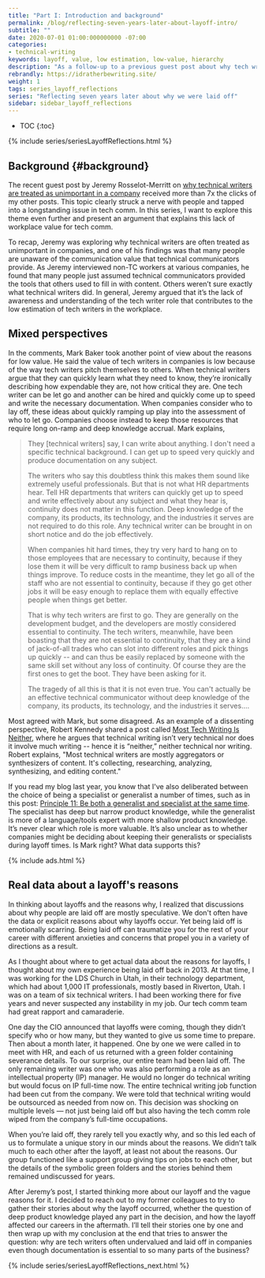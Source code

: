 ```yaml
---
title: "Part I: Introduction and background"
permalink: /blog/reflecting-seven-years-later-about-layoff-intro/
subtitle: ""
date: 2020-07-01 01:00:000000000 -07:00
categories:
- technical-writing
keywords: layoff, value, low estimation, low-value, hierarchy
description: "As a follow-up to a previous guest post about why tech writers are treated as unimportant in a company, I decided to interview former colleagues from a team I was on at a company in Utah seven years ago. Back in 2013, our whole team had been unexpectedly laid off from this company. Some of the reasons for the layoff include a misalignment with the department’s priorities and lack of a sponsor or documentation champion. After reviewing their stories, I think the core of the tech comm value problem is the way technical writers are diluted across many projects and departments, which limits their ability to engage deeply and provide greater, more visible value. <i>(Note: This post is divided up into six parts &mdash; see the navigation in the left sidebar or use the embedded menus.)</i>"
rebrandly: https://idratherbewriting.site/
weight: 1
tags: series_layoff_reflections
series: "Reflecting seven years later about why we were laid off"
sidebar: sidebar_layoff_reflections
---
```


* TOC
{:toc}

{% include series/seriesLayoffReflections.html %}

## Background {#background}

The recent guest post by Jeremy Rosselot-Merritt on [why technical writers are treated as unimportant in a company](/blog/why-technical-writers-treated-as-unimportant/) received more than 7x the clicks of my other posts. This topic clearly struck a nerve with people and tapped into a longstanding issue in tech comm. In this series, I want to explore this theme even further and present an argument that explains this lack of workplace value for tech comm.

To recap, Jeremy was exploring why technical writers are often treated as unimportant in companies, and one of his findings was that many people are unaware of the communication value that technical communicators provide. As Jeremy interviewed non-TC workers at various companies, he found that many people just assumed technical communicators provided the tools that others used to fill in with content. Others weren’t sure exactly what technical writers did. In general, Jeremy argued that it’s the lack of awareness and understanding of the tech writer role that contributes to the low estimation of tech writers in the workplace.

## Mixed perspectives

In the comments, Mark Baker took another point of view about the reasons for low value. He said the value of tech writers in companies is low because of the way tech writers pitch themselves to others. When technical writers argue that they can quickly learn what they need to know, they’re ironically describing how expendable they are, not how critical they are. One tech writer can be let go and another can be hired and quickly come up to speed and write the necessary documentation. When companies consider who to lay off, these ideas about quickly ramping up play into the assessment of who to let go. Companies choose instead to keep those resources that require long on-ramp and deep knowledge accrual. Mark explains,

> They [technical writers] say, I can write about anything. I don't need a specific technical background. I can get up to speed very quickly and produce documentation on any subject.
>
> The writers who say this doubtless think this makes them sound like extremely useful professionals. But that is not what HR departments hear. Tell HR departments that writers can quickly get up to speed and write effectively about any subject and what they hear is, continuity does not matter in this function. Deep knowledge of the company, its products, its technology, and the industries it serves are not required to do this role. Any technical writer can be brought in on short notice and do the job effectively.
>
>
> When companies hit hard times, they try very hard to hang on to those employees that are necessary to continuity, because if they lose them it will be very difficult to ramp business back up when things improve. To reduce costs in the meantime, they let go all of the staff who are not essential to continuity, because if they go get other jobs it will be easy enough to replace them with equally effective people when things get better.
>
> That is why tech writers are first to go. They are generally on the development budget, and the developers are mostly considered essential to continuity. The tech writers, meanwhile, have been boasting that they are not essential to continuity, that they are a kind of jack-of-all trades who can slot into different roles and pick things up quickly -- and can thus be easily replaced by someone with the same skill set without any loss of continuity. Of course they are the first ones to get the boot. They have been asking for it.
>
> The tragedy of all this is that it is not even true. You can't actually be an effective technical communicator without deep knowledge of the company, its products, its technology, and the industries it serves....

Most agreed with Mark, but some disagreed. As an example of a dissenting perspective, Robert Kennedy shared a post called [Most Tech Writing Is Neither](https://medium.com/@becometechnicalwriter/most-technical-writing-is-neither-e67e4d2bfda), where he argues that technical writing isn’t very technical nor does it involve much writing -- hence it is “neither,” neither technical nor writing. Robert explains, "Most technical writers are mostly aggregators or synthesizers of content. It's collecting, researching, analyzing, synthesizing, and editing content."

If you read my blog last year, you know that I've also deliberated between the choice of being a specialist or generalist a number of times, such as in this post: [Principle 11: Be both a generalist and specialist at the same time](/simplifying-complexity/both-a-generalist-and-specialist-at-same-time.html). The specialist has deep but narrow product knowledge, while the generalist is more of a language/tools expert with more shallow product knowledge. It’s never clear which role is more valuable. It’s also unclear as to whether companies might be deciding about keeping their generalists or specialists during layoff times. Is Mark right? What data supports this?

{% include ads.html %}

## Real data about a layoff's reasons

In thinking about layoffs and the reasons why, I realized that discussions about why people are laid off are mostly speculative. We don't often have the data or explicit reasons about why layoffs occur. Yet being laid off is emotionally scarring. Being laid off can traumatize you for the rest of your career with different anxieties and concerns that propel you in a variety of directions as a result.

As I thought about where to get actual data about the reasons for layoffs, I thought about my own experience being laid off back in 2013. At that time, I was working for the LDS Church in Utah, in their technology department, which had about 1,000 IT professionals, mostly based in Riverton, Utah. I was on a team of six technical writers. I had been working there for five years and never suspected any instability in my job. Our tech comm team had great rapport and camaraderie.

One day the CIO announced that layoffs were coming, though they didn’t specify who or how many, but they wanted to give us some time to prepare. Then about a month later, it happened.  One by one we were called in to meet with HR, and each of us returned with a green folder containing severance details. To our surprise, our entire team had been laid off. The only remaining writer was one who was also performing a role as an intellectual property (IP) manager. He would no longer do technical writing but would focus on IP full-time now. The entire technical writing job function had been cut from the company. We were told that technical writing would be outsourced as needed from now on. This decision was shocking on multiple levels &mdash; not just being laid off but also having the tech comm role wiped from the company’s full-time occupations.

When you’re laid off, they rarely tell you exactly why, and so this led each of us to formulate a unique story in our minds about the reasons. We didn’t talk much to each other after the layoff, at least not about the reasons. Our group functioned like a support group giving tips on jobs to each other, but the details of the symbolic green folders and the stories behind them remained undiscussed for years.

After Jeremy’s post, I started thinking more about our layoff and the vague reasons for it. I decided to reach out to my former colleagues to try to gather their stories about why the layoff occurred, whether the question of deep product knowledge played any part in the decision, and how the layoff affected our careers in the aftermath. I’ll tell their stories one by one and then wrap up with my conclusion at the end that tries to answer the question: why are tech writers often undervalued and laid off in companies even though documentation is essential to so many parts of the business?

{% include series/seriesLayoffReflections_next.html %}
